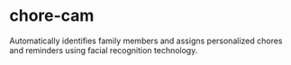 # chore-cam
Automatically identifies family members and assigns personalized chores and reminders using facial recognition technology.
